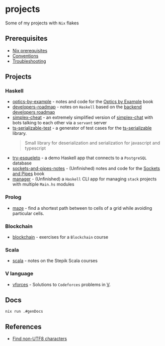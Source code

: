 # projects

Some of my projects with `Nix` flakes

## Prerequisites

- [Nix prerequisites](https://github.com/deemp/flakes/blob/main/README/NixPrerequisites.md)
- [Conventions](https://github.com/deemp/flakes/blob/main/README/Conventions.md)
- [Troubleshooting](https://github.com/deemp/flakes/blob/main/README/Troubleshooting.md)

## Projects

### Haskell

- [optics-by-example](./haskell/optics-by-example) - notes and code for the [Optics by Example](https://leanpub.com/optics-by-example) book
- [developers-roadmap](./haskell/developers-roadmap) - notes on `Haskell` based on the [backend developers roadmap](https://github.com/fullstack-development/developers-roadmap)
- [simplex-cheat](./haskell/simplex-cheat#readme) - an extremely simplified version of [simplex-chat](https://github.com/simplex-chat/simplex-chat) with bots talking to each other via a `servant` server
- [ts-serializable-test](./haskell/ts-serializable-test#readme) - a generator of test cases for the [ts-serializable](https://github.com/LabEG/Serializable) library.
    > Small library for deserialization and serialization for javascript and typescript
- [try-esqueleto](./haskell/try-esqueleto#readme) - a demo Haskell app that connects to a `PostgreSQL` database
- [sockets-and-pipes-notes](./haskell/sockets-and-pipes-notes) - (Unfinished) notes and code for the [Sockets and Pipes](https://leanpub.com/sockets-and-pipes) book
- [manager](./haskell/manager#readme) - (Unfinished) a `Haskell` CLI app for managing `stack` projects with multiple `Main.hs` modules

### Prolog

- [maze](./prolog/maze) - find a shortest path between to cells of a grid while avoiding particular cells.

### Blockchain

- [blockchain](./blockchain) - exercises for a `Blockchain` course

### Scala

- [scala](./scala) - notes on the Stepik Scala courses

### V language

- [vforces](./vlang/vforces/) - Solutions to `Codeforces` problems in [V](https://vlang.io/).

## Docs

```console
nix run .#genDocs
```

## References

- [Find non-UTF8 characters](https://stackoverflow.com/a/68205939)
